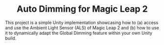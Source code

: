 <h1 align="center">Auto Dimming for Magic Leap 2</h1>
 
This project is a simple Unity implementation showcasing how to (a) access and use the Ambient Light Sensor (ALS) of Magic Leap 2 and (b) how to use it to dynamically adapt the Global Dimming feature within your own Unity build. 